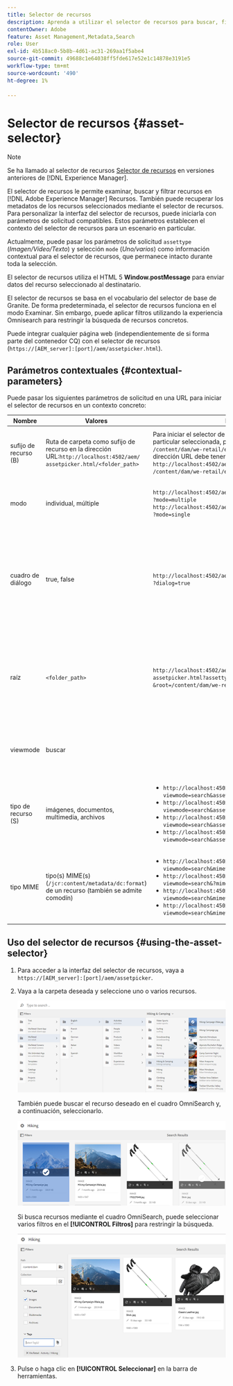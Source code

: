 ```yaml
---
title: Selector de recursos
description: Aprenda a utilizar el selector de recursos para buscar, filtrar, examinar y recuperar metadatos de recursos en Adobe Experience Manager Assets. También aprenderá a personalizar la interfaz del selector de recursos.
contentOwner: Adobe
feature: Asset Management,Metadata,Search
role: User
exl-id: 4b518ac0-5b8b-4d61-ac31-269aa1f5abe4
source-git-commit: 49688c1e64038ff5fde617e52e1c14878e3191e5
workflow-type: tm+mt
source-wordcount: '490'
ht-degree: 1%

---
```


# Selector de recursos {#asset-selector}

>[!NOTE]
>
>Se ha llamado al selector de recursos [Selector de recursos](https://helpx.adobe.com/experience-manager/6-2/assets/using/asset-picker.html) en versiones anteriores de [!DNL Experience Manager].

El selector de recursos le permite examinar, buscar y filtrar recursos en [!DNL Adobe Experience Manager] Recursos. También puede recuperar los metadatos de los recursos seleccionados mediante el selector de recursos. Para personalizar la interfaz del selector de recursos, puede iniciarla con parámetros de solicitud compatibles. Estos parámetros establecen el contexto del selector de recursos para un escenario en particular.

Actualmente, puede pasar los parámetros de solicitud `assettype` (*Imagen/Vídeo/Texto*) y selección `mode` (*Uno/varios*) como información contextual para el selector de recursos, que permanece intacto durante toda la selección.

El selector de recursos utiliza el HTML 5 **Window.postMessage** para enviar datos del recurso seleccionado al destinatario.

El selector de recursos se basa en el vocabulario del selector de base de Granite. De forma predeterminada, el selector de recursos funciona en el modo Examinar. Sin embargo, puede aplicar filtros utilizando la experiencia Omnisearch para restringir la búsqueda de recursos concretos.

Puede integrar cualquier página web (independientemente de si forma parte del contenedor CQ) con el selector de recursos (`https://[AEM_server]:[port]/aem/assetpicker.html`).

## Parámetros contextuales {#contextual-parameters}

Puede pasar los siguientes parámetros de solicitud en una URL para iniciar el selector de recursos en un contexto concreto:

| Nombre | Valores | Ejemplos | Función |
|---|---|---|---|
| sufijo de recurso (B) | Ruta de carpeta como sufijo de recurso en la dirección URL:`http://localhost:4502/aem/`<br>`assetpicker.html/<folder_path>` | Para iniciar el selector de recursos con una carpeta en particular seleccionada, por ejemplo, con la carpeta `/content/dam/we-retail/en/activities` Si se selecciona, la dirección URL debe tener el siguiente formato: `http://localhost:4502/aem/assetpicker.html`<br>`/content/dam/we-retail/en/activities?assettype=images` | Si necesita que se seleccione una carpeta concreta al iniciar el selector de recursos, pásela como sufijo de recurso. |
| modo | individual, múltiple | `http://localhost:4502/aem/assetpicker.html`<br>`?mode=multiple` <br> `http://localhost:4502/aem/assetpicker.html`<br>`?mode=single` | En el modo múltiple, puede seleccionar varios recursos simultáneamente mediante el selector de recursos. |
| cuadro de diálogo | true, false | `http://localhost:4502/aem/assetpicker.html`<br>`?dialog=true` | Utilice estos parámetros para abrir el selector de recursos como cuadro de diálogo de Granite. Esta opción solo es aplicable cuando se inicia el selector de recursos a través del campo Granite Path y se configura como URL de pickerSrc. |
| raíz | `<folder_path>` | `http://localhost:4502/aem/`<br>`assetpicker.html?assettype=images`<br>`&root=/content/dam/we-retail/en/activities` | Utilice esta opción para especificar la carpeta raíz del selector de recursos. En este caso, el selector de recursos le permite seleccionar solo recursos secundarios (directos/indirectos) en la carpeta raíz. |
| viewmode | buscar |  | Para iniciar el selector de recursos en modo de búsqueda, con los parámetros assettype y mimetype. |
| tipo de recurso (S) | imágenes, documentos, multimedia, archivos | <ul><li>`http://localhost:4502/aem/assetpicker.html?viewmode=search&assettype=images`</li> <li>`http://localhost:4502/aem/assetpicker.html?viewmode=search&assettype=documents`</li> <li>`http://localhost:4502/aem/assetpicker.html?viewmode=search&assettype=multimedia`</li> <li>`http://localhost:4502/aem/assetpicker.html?viewmode=search&assettype=archives`</li> | Utilice esta opción para filtrar los tipos de recursos en función del valor pasado. |
| tipo MIME | tipo(s) MIME(s) (`/jcr:content/metadata/dc:format`) de un recurso (también se admite comodín) | <ul><li>`http://localhost:4502/aem/assetpicker.html?viewmode=search&mimetype=image/png`</li>  <li>`http://localhost:4502/aem/assetpicker.html?viewmode=search&?mimetype=*png`</li>  <li>`http://localhost:4502/aem/assetpicker.html?viewmode=search&mimetype=*presentation`</li>  <li>`http://localhost:4502/aem/assetpicker?viewmode=search&mimetype=*presentation&mimetype=*png`</li></ul> | Utilícelo para filtrar recursos en función de los tipos MIME |

## Uso del selector de recursos {#using-the-asset-selector}

1. Para acceder a la interfaz del selector de recursos, vaya a `https://[AEM_server]:[port]/aem/assetpicker`.
1. Vaya a la carpeta deseada y seleccione uno o varios recursos.

   ![chlimage_1-441](assets/chlimage_1-441.png)

   También puede buscar el recurso deseado en el cuadro OmniSearch y, a continuación, seleccionarlo.

   ![chlimage_1-442](assets/chlimage_1-442.png)

   Si busca recursos mediante el cuadro OmniSearch, puede seleccionar varios filtros en el **[!UICONTROL Filtros]** para restringir la búsqueda.

   ![chlimage_1-443](assets/chlimage_1-443.png)

1. Pulse o haga clic en **[!UICONTROL Seleccionar]** en la barra de herramientas.
